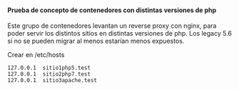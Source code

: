 #### Prueba de concepto de contenedores con distintas versiones de php ####

Este grupo de contenedores levantan un reverse proxy con nginx, para poder servir los distintos sitios en distintas versiones de php. Los legacy 5.6 si no se pueden migrar al menos estarían menos expuestos.


Crear en /etc/hosts

    127.0.0.1  sitio1php5.test
    127.0.0.1  sitio2php7.test
    127.0.0.1  sitio3apache.test
